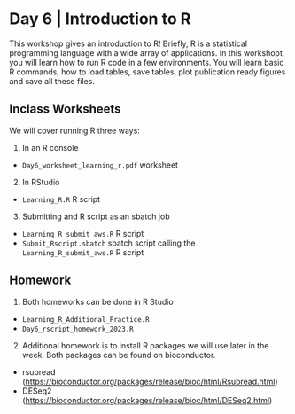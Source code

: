 # Day 6 | Introduction to R

This workshop gives an introduction to R! Briefly, R is a statistical programming language with a wide array of applications. In this workshopt you will learn how to run R code in a few environments. You will learn basic R commands, how to load tables, save tables, plot publication ready figures and save all these files.

## Inclass Worksheets

We will cover running R three ways:

1. In an R console

- `Day6_worksheet_learning_r.pdf` worksheet 

2. In RStudio 

- `Learning_R.R` R script

3. Submitting and R script as an sbatch job

- `Learning_R_submit_aws.R` R script
- `Submit_Rscript.sbatch` sbatch script calling the `Learning_R_submit_aws.R` R script

## Homework

1. Both homeworks can be done in R Studio

- `Learning_R_Additional_Practice.R`
- `Day6_rscript_homework_2023.R`

2. Additional homework is to install R packages we will use later in the week. Both packages can be found on bioconductor.

- rsubread (https://bioconductor.org/packages/release/bioc/html/Rsubread.html)
- DESeq2 (https://bioconductor.org/packages/release/bioc/html/DESeq2.html)

